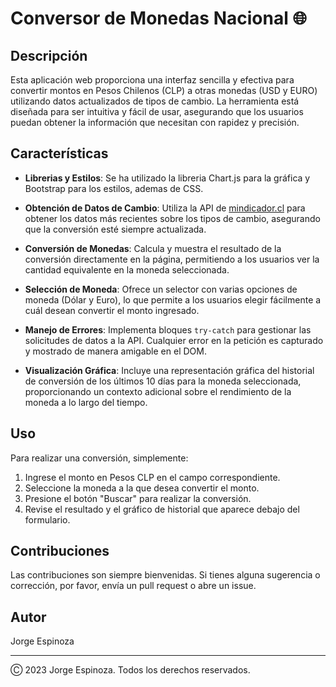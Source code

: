 # Conversor de Monedas Nacional 🌐

## Descripción
Esta aplicación web proporciona una interfaz sencilla y efectiva para convertir montos en Pesos Chilenos (CLP) a otras monedas (USD y EURO) utilizando datos actualizados de tipos de cambio. La herramienta está diseñada para ser intuitiva y fácil de usar, asegurando que los usuarios puedan obtener la información que necesitan con rapidez y precisión.

## Características
- **Librerias y Estilos**: Se ha utilizado la libreria Chart.js para la gráfica y Bootstrap para los estilos, ademas de CSS.

- **Obtención de Datos de Cambio**: Utiliza la API de [mindicador.cl](https://mindicador.cl/api) para obtener los datos más recientes sobre los tipos de cambio, asegurando que la conversión esté siempre actualizada.

- **Conversión de Monedas**: Calcula y muestra el resultado de la conversión directamente en la página, permitiendo a los usuarios ver la cantidad equivalente en la moneda seleccionada.

- **Selección de Moneda**: Ofrece un selector con varias opciones de moneda (Dólar y Euro), lo que permite a los usuarios elegir fácilmente a cuál desean convertir el monto ingresado.

- **Manejo de Errores**: Implementa bloques `try-catch` para gestionar las solicitudes de datos a la API. Cualquier error en la petición es capturado y mostrado de manera amigable en el DOM.

- **Visualización Gráfica**: Incluye una representación gráfica del historial de conversión de los últimos 10 días para la moneda seleccionada, proporcionando un contexto adicional sobre el rendimiento de la moneda a lo largo del tiempo.

## Uso
Para realizar una conversión, simplemente:
1. Ingrese el monto en Pesos CLP en el campo correspondiente.
2. Seleccione la moneda a la que desea convertir el monto.
3. Presione el botón "Buscar" para realizar la conversión.
4. Revise el resultado y el gráfico de historial que aparece debajo del formulario.

## Contribuciones
Las contribuciones son siempre bienvenidas. Si tienes alguna sugerencia o corrección, por favor, envía un pull request o abre un issue.

## Autor
Jorge Espinoza

---

Ⓒ 2023 Jorge Espinoza. Todos los derechos reservados.
